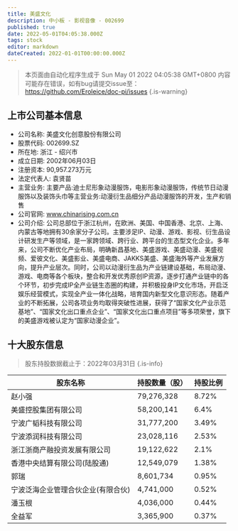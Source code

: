 ```yaml
---
title: 美盛文化
description: 中小板 - 影视音像 - 002699
published: true
date: 2022-05-01T04:05:38.000Z
tags: stock
editor: markdown
dateCreated: 2022-01-01T00:00:00.000Z
---
```


> 本页面由自动化程序生成于 Sun May 01 2022 04:05:38 GMT+0800
> 内容可能存在错误，如有bug请提交issue至：https://github.com/Eroleice/doc-pi/issues
{.is-warning}

## 上市公司基本信息
- 公司名称: 美盛文化创意股份有限公司
- 股票代码: 002699.SZ
- 所在地: 浙江 - 绍兴市
- 成立日期: 2002年06月03日
- 注册资本: 90,957.273万元
- 法定代表人: 袁贤苗
- 主营业务: 主要产品:迪士尼形象动漫服饰，电影形象动漫服饰，传统节日动漫服饰以及装饰头巾等主营业务:动漫衍生品细分产品动漫服饰的开发，生产和销售
- 公司官网: www.chinarising.com.cn
- 公司介绍: 公司总部位于浙江杭州，在欧洲、美国、中国香港、北京、上海、内蒙古等地拥有30余家分子公司。主要涉足IP、动漫、游戏、影视、衍生品设计研发生产等领域，是一家跨领域、跨行业、跨平台的生态型文化企业。多年来，公司不断优化产业布局，明确新昌基地、美盛游戏、美盛动漫、美盛视频、爱彼文化、美盛影业、美盛电商、JAKKS美盛、美盛海外等产业发展方向，提升产业层次。同时，公司以动漫衍生品为产业链建设基础，布局动漫、游戏、电商等各个板块，整合和开发优秀原创IP资源，逐步打通产业链中的各个环节，初步完成IP全产业链生态圈的构建，并积极投身IP文化市场，开启泛娱乐经营模式，实现全产业一体化战略，培育国内新型文化意识形态。随着产业的不断拓展，公司各项业务均取得突破性进展，获得了“国家文化产业示范基地”、“国家文化出口重点企业”、“国家文化出口重点项目”等多项荣誉，旗下的美盛游戏被认定为“国家动漫企业”。


## 十大股东信息
> 股东持股数据截止于：2022年03月31日
{.is-info}

| 股东名称 | 持股数量（股） | 持股比例 |
| --- | --- | --- |
| 赵小强 | 79,276,328 | 8.72% |
| 美盛控股集团有限公司 | 58,200,141 | 6.4% |
| 宁波广韬科技有限公司 | 31,777,200 | 3.49% |
| 宁波添润科技有限公司 | 23,028,116 | 2.53% |
| 浙江浙商产融投资发展有限公司 | 19,122,622 | 2.1% |
| 香港中央结算有限公司(陆股通) | 12,549,079 | 1.38% |
| 郭瑞 | 8,601,734 | 0.95% |
| 宁波泛海企业管理合伙企业(有限合伙) | 4,741,000 | 0.52% |
| 潘玉根 | 4,036,000 | 0.44% |
| 全益军 | 3,365,900 | 0.37% |




